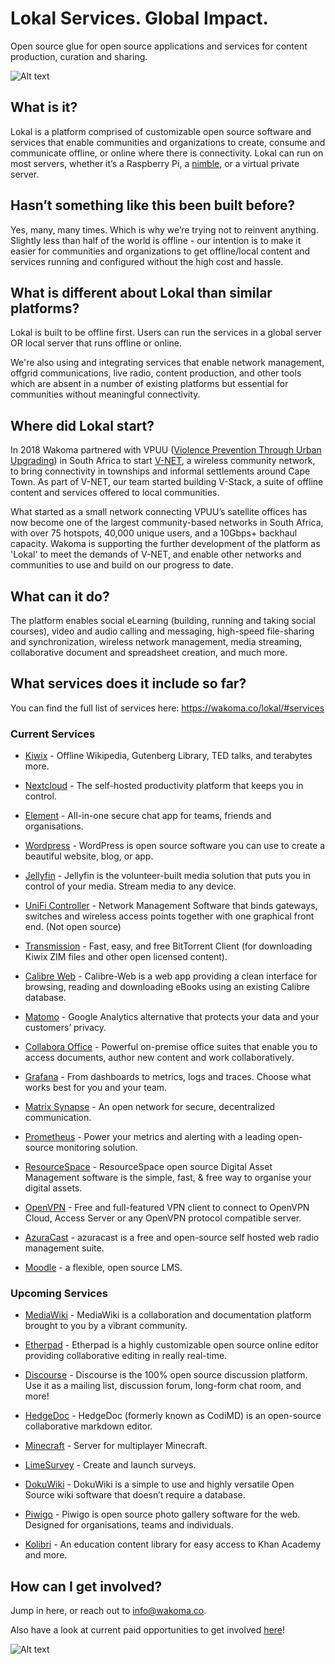 # Lokal Services. Global Impact.

Open source glue for open source applications and services for content production, curation and sharing.

![Alt text](https://wakoma.co/wp-content/uploads/2021/04/content2.jpg) 

## What is it?

Lokal is a platform comprised of customizable open source software and services that enable communities and organizations to create, consume and communicate offline, or online where there is connectivity.  Lokal can run on most servers, whether it’s a Raspberry Pi, a [nimble](https://wakoma.co/nimble), or a virtual private server.

## Hasn’t something like this been built before? 

Yes, many, many times. Which is why we’re trying not to reinvent anything.  Slightly less than half of the world is offline - our intention is to make it easier for communities and organizations to get offline/local content and services running and configured without the high cost and hassle.

## What is different about Lokal than similar platforms?

Lokal is built to be offline first.  Users can run the services in a global server OR local server that runs offline or online.

We're also using and integrating services that enable network management, offgrid communications, live radio, content production, and other tools which are absent in a number of existing platforms but essential for communities without meaningful connectivity. 

## Where did Lokal start?
In 2018 Wakoma partnered with VPUU ([Violence Prevention Through Urban Upgrading](https://vpuu.org.za)) in South Africa to start [V-NET](http://vpuu.org.za/towards-a-community-circular-economy/bridging-the-digital-divide/), a wireless community network, to bring connectivity in townships and informal settlements around Cape Town.  As part of V-NET, our team started building V-Stack, a suite of offline content and services offered to local communities.   

What started as a small network connecting VPUU’s satellite offices has now become one of the largest community-based networks in South Africa, with over 75 hotspots, 40,000 unique users, and a 10Gbps+ backhaul capacity.  Wakoma is supporting the further development of the platform as 'Lokal' to meet the demands of V-NET, and enable other networks and communities to use and build on our progress to date. 

## What can it do?

The platform enables social eLearning (building, running and taking social courses), video and audio calling and messaging, high-speed file-sharing and synchronization, wireless network management, media streaming, collaborative document and spreadsheet creation, and much more. 


## What services does it include so far?
You can find the full list of services here: https://wakoma.co/lokal/#services


### Current Services

* [Kiwix](https://www.kiwix.org/en/) - Offline Wikipedia, Gutenberg Library, TED talks, and terabytes more. 

* [Nextcloud](https://nextcloud.com/) - The self-hosted productivity platform that keeps you in control.

* [Element](https://element.io/) - All-in-one secure chat app for teams, friends and organisations.

* [Wordpress](https://wordpress.org/) - WordPress is open source software you can use to create a beautiful website, blog, or app.

* [Jellyfin](https://jellyfin.org/) - Jellyfin is the volunteer-built media solution that puts you in control of your media. Stream media to any device.

* [UniFi Controller](https://www.ui.com/software/) - Network Management Software that binds gateways, switches and wireless access points together with one graphical front end. (Not open source)

* [Transmission](https://transmissionbt.com/) - Fast, easy, and free BitTorrent Client (for downloading Kiwix ZIM files and other open licensed content).

* [Calibre Web](https://github.com/janeczku/calibre-web) - Calibre-Web is a web app providing a clean interface for browsing, reading and downloading eBooks using an existing Calibre database.

* [Matomo](https://matomo.org/) - Google Analytics alternative that protects your data and your customers’ privacy.

* [Collabora Office](https://www.collaboraoffice.com/) - Powerful on-premise office suites that enable you to access documents, author new content and work collaboratively.

* [Grafana](https://grafana.com/) - From dashboards to metrics, logs and traces. Choose what works best for you and your team.

* [Matrix Synapse](https://matrix.org/) - An open network for secure, decentralized communication.

* [Prometheus](https://prometheus.io/) - Power your metrics and alerting with a leading
open-source monitoring solution.

* [ResourceSpace](https://www.resourcespace.com/) - ResourceSpace open source Digital Asset Management software is the simple, fast, & free way to organise your digital assets.

* [OpenVPN](https://openvpn.net/) - Free and full-featured VPN client to connect to OpenVPN Cloud, Access Server or any OpenVPN protocol compatible server.

* [AzuraCast](https://www.azuracast.com/) - azuracast is a free and open-source self hosted web radio management suite.

* [Moodle](https://moodle.com/) - a flexible, open source LMS.



### Upcoming Services


* [MediaWiki](https://www.mediawiki.org/wiki/MediaWiki) - MediaWiki is a collaboration and documentation platform brought to you by a vibrant community.

* [Etherpad](https://etherpad.org/) - Etherpad is a highly customizable open source online editor providing collaborative editing in really real-time.

* [Discourse](https://www.discourse.org/) - Discourse is the 100% open source discussion platform. Use it as a mailing list, discussion forum, long-form chat room, and more!

* [HedgeDoc](https://hedgedoc.org/) - HedgeDoc (formerly known as CodiMD) is an open-source collaborative markdown editor.

* [Minecraft](https://www.minecraft.net/en-us/) - Server for multiplayer Minecraft.

* [LimeSurvey](https://www.limesurvey.org/) - Create and launch surveys.

* [DokuWiki](https://www.dokuwiki.org/dokuwiki) - DokuWiki is a simple to use and highly versatile Open Source wiki software that doesn’t require a database.

* [Piwigo](https://piwigo.org/) - Piwigo is open source photo gallery software for the web. Designed for organisations, teams and individuals.

* [Kolibri](https://learningequality.org/kolibri/) - An education content library for easy access to Khan Academy and more. 






## How can I get involved?

Jump in here, or reach out to info@wakoma.co.

Also have a look at current paid opportunities to get involved [here](https://wakoma.co/opportunities/)! 


![Alt text](https://wakoma.co/wp-content/uploads/2020/01/IMG_5704-Large.jpg)

